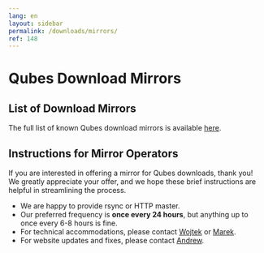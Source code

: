 ```yaml
---
lang: en
layout: sidebar
permalink: /downloads/mirrors/
ref: 148
---
```


Qubes Download Mirrors
======================

List of Download Mirrors
------------------------

The full list of known Qubes download mirrors is available [here](/downloads/#mirrors).

Instructions for Mirror Operators
---------------------------------

If you are interested in offering a mirror for Qubes downloads, thank you!
We greatly appreciate your offer, and we hope these brief instructions are
helpful in streamlining the process.

* We are happy to provide rsync or HTTP master.
* Our preferred frequency is **once every 24 hours**, but anything up to once
  every 6-8 hours is fine.
* For technical accommodations, please contact [Wojtek](/team/#wojtek-porczyk) or [Marek](/team/#marek-marczykowski-górecki).
* For website updates and fixes, please contact [Andrew](/team/#andrew-david-wong).


